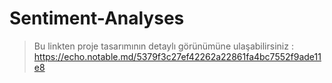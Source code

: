 # Sentiment-Analyses


> Bu linkten proje tasarımının detaylı görünümüne ulaşabilirsiniz : https://echo.notable.md/5379f3c27ef42262a22861fa4bc7552f9ade11e8

